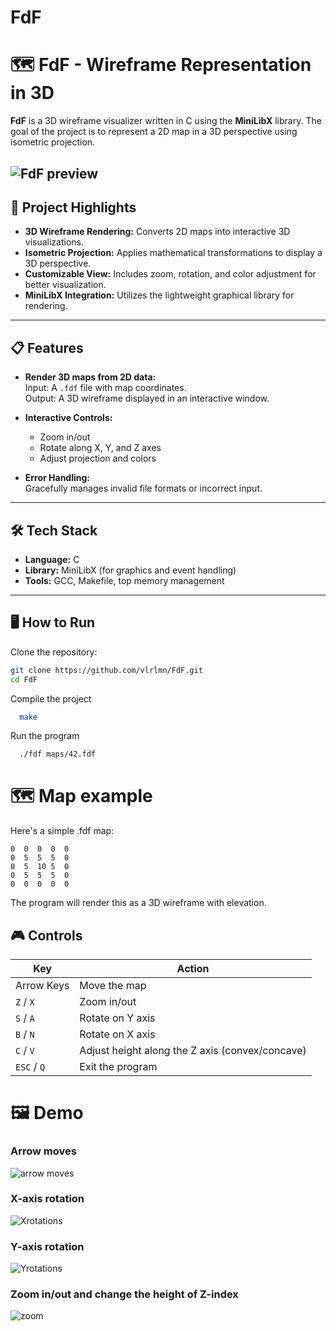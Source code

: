# FdF
# 🗺️ FdF - Wireframe Representation in 3D

**FdF** is a 3D wireframe visualizer written in C using the **MiniLibX** library. The goal of the project is to represent a 2D map in a 3D perspective using isometric projection.

![FdF preview](https://github.com/vlrlmn/FdF/blob/main/FdF/images/ZXCVsizechange-ezgif.com-video-to-gif-converter.gif)
---

## 🚀 Project Highlights

- **3D Wireframe Rendering:** Converts 2D maps into interactive 3D visualizations.
- **Isometric Projection:** Applies mathematical transformations to display a 3D perspective.
- **Customizable View:** Includes zoom, rotation, and color adjustment for better visualization.
- **MiniLibX Integration:** Utilizes the lightweight graphical library for rendering.

---

## 📋 Features

- **Render 3D maps from 2D data:**  
  Input: A `.fdf` file with map coordinates.  
  Output: A 3D wireframe displayed in an interactive window.

- **Interactive Controls:**  
  - Zoom in/out  
  - Rotate along X, Y, and Z axes  
  - Adjust projection and colors  

- **Error Handling:**  
  Gracefully manages invalid file formats or incorrect input.

---

## 🛠️ Tech Stack

- **Language:** C
- **Library:** MiniLibX (for graphics and event handling)
- **Tools:** GCC, Makefile, top memory management

---

## 🖥️ How to Run

Clone the repository:
   ```bash
   git clone https://github.com/vlrlmn/FdF.git
   cd FdF
   ```
Compile the project
```bash
  make
```
Run the program
```bash
  ./fdf maps/42.fdf
```
# 🗺️ Map example

Here's a simple .fdf map:
```
0  0  0  0  0
0  5  5  5  0
0  5  10 5  0
0  5  5  5  0
0  0  0  0  0
```
The program will render this as a 3D wireframe with elevation.

## 🎮 Controls
| Key          | Action                                   |
|--------------|-----------------------------------------|
| Arrow Keys   | Move the map                            |
| `Z` / `X`    | Zoom in/out                             |
| `S` / `A`    | Rotate on Y axis                        |
| `B` / `N`    | Rotate on X axis                        |
| `C` / `V`    | Adjust height along the Z axis (convex/concave) |
| `ESC` / `Q`  | Exit the program                        |

# 🖼️ Demo

### Arrow moves
![arrow moves](https://github.com/vlrlmn/FdF/blob/main/FdF/images/arrowmoves-ezgif.com-video-to-gif-converter.gif)

### X-axis rotation
![Xrotations](https://github.com/vlrlmn/FdF/blob/main/FdF/images/BNrotations-ezgif.com-video-to-gif-converter.gif)

### Y-axis rotation
![Yrotations](https://github.com/vlrlmn/FdF/blob/main/FdF/images/ASrotations-ezgif.com-video-to-gif-converter.gif)

### Zoom in/out and change the height of Z-index
![zoom](https://github.com/vlrlmn/FdF/blob/main/FdF/images/ZXCVsizechange-ezgif.com-video-to-gif-converter.gif)

